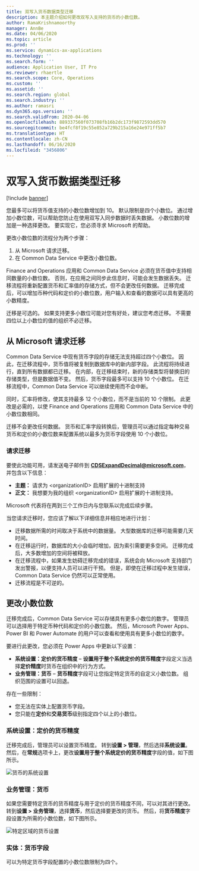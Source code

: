 ```yaml
---
title: 双写入货币数据类型迁移
description: 本主题介绍如何更改双写入支持的货币的小数位数。
author: RamaKrishnamoorthy
manager: AnnBe
ms.date: 04/06/2020
ms.topic: article
ms.prod: ''
ms.service: dynamics-ax-applications
ms.technology: ''
ms.search.form: ''
audience: Application User, IT Pro
ms.reviewer: rhaertle
ms.search.scope: Core, Operations
ms.custom: ''
ms.assetid: ''
ms.search.region: global
ms.search.industry: ''
ms.author: ramasri
ms.dyn365.ops.version: ''
ms.search.validFrom: 2020-04-06
ms.openlocfilehash: 889337560f073708fb16b2dc173f9872593dd570
ms.sourcegitcommit: be4fcf8f19c55e852a729b215a16e24e971ff5b7
ms.translationtype: HT
ms.contentlocale: zh-CN
ms.lasthandoff: 06/16/2020
ms.locfileid: "3456806"
---
```

# <a name="currency-data-type-migration-for-dual-write"></a>双写入货币数据类型迁移

[!include [banner](../../includes/banner.md)]

您最多可以将货币值支持的小数位数增加到 10。 默认限制是四个小数位。 通过增加小数位数，可以帮助您防止在使用双写入同步数据时丢失数据。 小数位数的增加是一种选择更改。 要实现它，您必须寻求 Microsoft 的帮助。

更改小数位数的流程分为两个步骤：

1. 从 Microsoft 请求迁移。
2. 在 Common Data Service 中更改小数位数。

Finance and Operations 应用和 Common Data Service 必须在货币值中支持相同数量的小数位数。 否则，在应用之间同步此信息时，可能会发生数据丢失。 迁移流程将重新配置货币和汇率值的存储方式，但不会更改任何数据。 迁移完成后，可以增加币种代码和定价的小数位数，用户输入和查看的数据可以具有更高的小数精度。

迁移是可选的。 如果支持更多小数位可能对您有好处，建议您考虑迁移。 不需要四位以上小数位的值的组织不必迁移。

## <a name="requesting-migration-from-microsoft"></a>从 Microsoft 请求迁移

Common Data Service 中现有货币字段的存储无法支持超过四个小数位。 因此，在迁移流程中，货币值将被复制到数据库中的新内部字段。 此流程将持续进行，直到所有数据都已迁移。 在内部，在迁移结束时，新的存储类型将替换旧的存储类型，但是数据值不变。 然后，货币字段最多可以支持 10 个小数位。 在迁移流程中，Common Data Service 可以继续使用而不会中断。

同时，汇率将修改，使其支持最多 12 个小数位，而不是当前的 10 个限制。 此更改是必需的，以使 Finance and Operations 应用和 Common Data Service 中的小数位数相同。

迁移不会更改任何数据。 货币和汇率字段转换后，管理员可以通过指定每种交易货币和定价的小数位数来配置系统以最多为货币字段使用 10 个小数位。

### <a name="request-a-migration"></a>请求迁移

要使此功能可用，请发送电子邮件到 **CDSExpandDecimal@microsoft.com**，并包含以下信息：

+ **主题：** 请求为 \<organizationID\> 启用扩展的十进制支持
+ **正文：** 我想要为我的组织 \<organizationID\> 启用扩展的十进制支持。

Microsoft 代表将在两到三个工作日内与您联系以完成后续步骤。

当您请求迁移时，您应该了解以下详细信息并相应地进行计划：

+ 迁移数据所需的时间取决于系统中的数据量。 大型数据库的迁移可能需要几天时间。
+ 在迁移运行时，数据库的大小会临时增加，因为索引需要更多空间。 迁移完成后，大多数增加的空间将被释放。
+ 在迁移流程中，如果发生妨碍迁移完成的错误，系统会向 Microsoft 支持部门发出警报，以便支持人员可以进行干预。 但是，即使在迁移过程中发生错误，Common Data Service 仍然可以正常使用。
+ 迁移流程是不可逆的。

## <a name="changing-the-number-of-decimal-places"></a>更改小数位数

迁移完成后，Common Data Service 可以存储具有更多小数位的数字。 管理员可以选择用于特定币种代码和定价的小数位数。 然后，Microsoft Power Apps、Power BI 和 Power Automate 的用户可以查看和使用具有更多小数位的数字。

要进行此更改，您必须在 Power Apps 中更新以下设置：

+ **系统设置：定价的货币精度** – **设置用于整个系统定价的货币精度**字段定义当选择**定价精度**时货币在组织中的行为方式。
+ **业务管理：货币** – **货币精度**字段可让您指定特定货币的自定义小数位数。 组织范围的设置可以回退。

存在一些限制：

+ 您无法在实体上配置货币字段。
+ 您只能在**定价**和**交易货币**级别指定四个以上的小数位。

### <a name="system-settings-currency-precision-for-pricing"></a>系统设置：定价的货币精度

迁移完成后，管理员可以设置货币精度。 转到**设置 \> 管理**，然后选择**系统设置**。 然后，在**常规**选项卡上，更改**设置用于整个系统定价的货币精度**字段的值，如下图所示。

![货币的系统设置](media/currency-system-settings.png)

### <a name="business-management-currencies"></a>业务管理：货币

如果您需要特定货币的货币精度与用于定价的货币精度不同，可以对其进行更改。 转到**设置 \> 业务管理**，选择**货币**，然后选择要更改的货币。 然后，将**货币精度**字段设置为所需的小数位数，如下图所示。

![特定区域的货币设置](media/specific-currency.png)

### <a name="entities-currency-field"></a>实体：货币字段

可以为特定货币字段配置的小数位数限制为四个。
